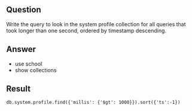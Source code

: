## Question

Write the query to look in the system profile collection for all queries that took longer than one second, ordered by timestamp descending.

## Answer

- use school
- show collections

## Result

~~~mongo
db.system.profile.find({'millis': {'$gt': 1000}}).sort({'ts':-1})
~~~

